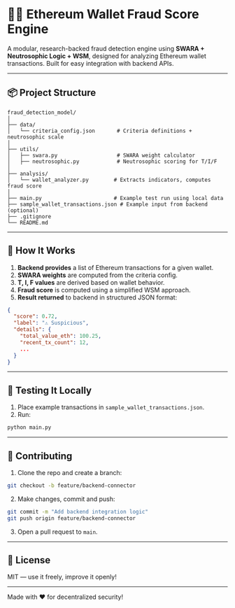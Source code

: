 # 🕵️‍♂️ Ethereum Wallet Fraud Score Engine

A modular, research-backed fraud detection engine using **SWARA + Neutrosophic Logic + WSM**, designed for analyzing Ethereum wallet transactions. Built for easy integration with backend APIs.

---

## 📦 Project Structure

```
fraud_detection_model/
│
├── data/
│   └── criteria_config.json       # Criteria definitions + neutrosophic scale
│
├── utils/
│   ├── swara.py                   # SWARA weight calculator
│   ├── neutrosophic.py            # Neutrosophic scoring for T/I/F
│
├── analysis/
│   └── wallet_analyzer.py        # Extracts indicators, computes fraud score
│
├── main.py                       # Example test run using local data
├── sample_wallet_transactions.json # Example input from backend (optional)
├── .gitignore
└── README.md
```

---

## 🚀 How It Works

1. **Backend provides** a list of Ethereum transactions for a given wallet.
2. **SWARA weights** are computed from the criteria config.
3. **T, I, F values** are derived based on wallet behavior.
4. **Fraud score** is computed using a simplified WSM approach.
5. **Result returned** to backend in structured JSON format:

```json
{
  "score": 0.72,
  "label": "⚠️ Suspicious",
  "details": {
    "total_value_eth": 100.25,
    "recent_tx_count": 12,
    ...
  }
}
```

---

## 🧪 Testing It Locally

1. Place example transactions in `sample_wallet_transactions.json`.
2. Run:
```bash
python main.py
```

---

## 🤝 Contributing

1. Clone the repo and create a branch:
```bash
git checkout -b feature/backend-connector
```
2. Make changes, commit and push:
```bash
git commit -m "Add backend integration logic"
git push origin feature/backend-connector
```
3. Open a pull request to `main`.

---

## 📜 License
MIT — use it freely, improve it openly!

---

Made with ❤️ for decentralized security!
